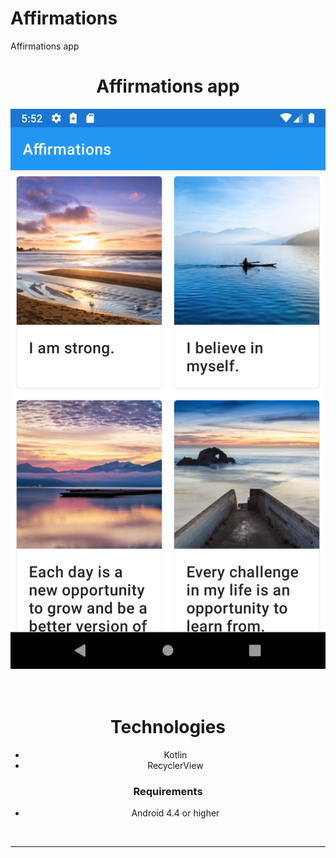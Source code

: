 # Affirmations
Affirmations app

<div align="center">

  <h1>Affirmations app</h1>


<div align="center">
  <img src="cover.png" width="700" /> 
</div>

<br>
<br>

# Technologies

  - Kotlin
  - RecyclerView

### Requirements

- Android 4.4 or higher

<br>

<hr>

